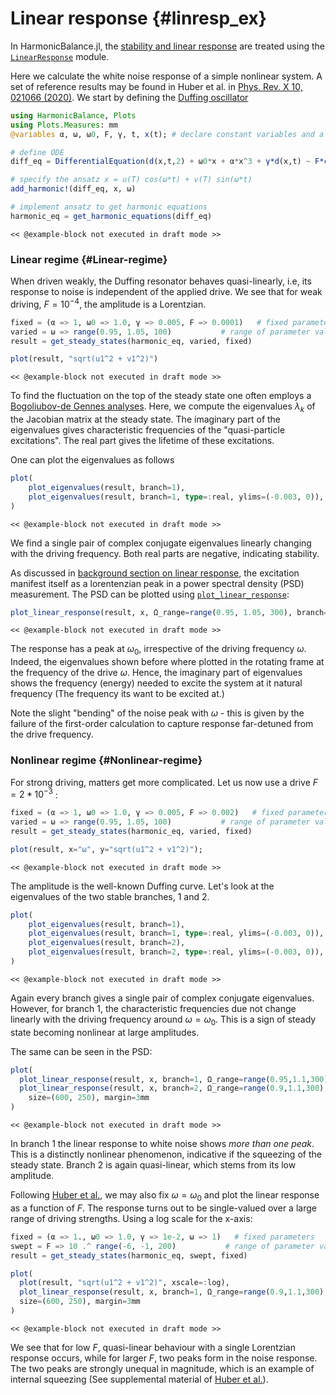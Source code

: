 
# Linear response {#linresp_ex}

In HarmonicBalance.jl, the [stability and linear response](/background/stability_response#linresp_background) are treated using the [`LinearResponse`](/manual/linear_response#linresp_man) module. 

Here we calculate the white noise response of a simple nonlinear system. A set of reference results may be found in Huber et al. in [Phys. Rev. X 10, 021066 (2020)](https://doi.org/10.1103/PhysRevX.10.021066). We start by defining the [Duffing oscillator](/tutorials/steady_states#Duffing)

```julia
using HarmonicBalance, Plots
using Plots.Measures: mm
@variables α, ω, ω0, F, γ, t, x(t); # declare constant variables and a function x(t)

# define ODE
diff_eq = DifferentialEquation(d(x,t,2) + ω0*x + α*x^3 + γ*d(x,t) ~ F*cos(ω*t), x)

# specify the ansatz x = u(T) cos(ω*t) + v(T) sin(ω*t)
add_harmonic!(diff_eq, x, ω) 

# implement ansatz to get harmonic equations
harmonic_eq = get_harmonic_equations(diff_eq)
```


```
<< @example-block not executed in draft mode >>
```


### Linear regime {#Linear-regime}

When driven weakly, the Duffing resonator behaves quasi-linearly, i.e, its response to noise is independent of the applied drive. We see that for weak driving, $F = 10^{-4}$, the amplitude is a Lorentzian. 

```julia
fixed = (α => 1, ω0 => 1.0, γ => 0.005, F => 0.0001)   # fixed parameters
varied = ω => range(0.95, 1.05, 100)           # range of parameter values
result = get_steady_states(harmonic_eq, varied, fixed)

plot(result, "sqrt(u1^2 + v1^2)")
```


```
<< @example-block not executed in draft mode >>
```


To find the fluctuation on the top of the steady state one often employs a [Bogoliubov-de Gennes analyses](https://en.wikipedia.org/wiki/Linear_dynamical_system). Here, we compute the eigenvalues $\lambda_k$ of the Jacobian matrix at the steady state. The imaginary part of the eigenvalues gives characteristic frequencies of the &quot;quasi-particle excitations&quot;. The real part gives the lifetime of these excitations.

One can plot the eigenvalues as follows

```julia
plot(
    plot_eigenvalues(result, branch=1),
    plot_eigenvalues(result, branch=1, type=:real, ylims=(-0.003, 0)),
)
```


```
<< @example-block not executed in draft mode >>
```


We find a single pair of complex conjugate eigenvalues linearly changing with the driving frequency. Both real parts are negative, indicating stability.

As discussed in [background section on linear response](/background/stability_response#linresp_background), the excitation manifest itself as a lorentenzian peak in a power spectral density (PSD) measurement. The PSD can be plotted using [`plot_linear_response`](/manual/linear_response#linresp_man):

```julia
plot_linear_response(result, x, Ω_range=range(0.95, 1.05, 300), branch=1, logscale=true)
```


```
<< @example-block not executed in draft mode >>
```


The response has a peak at $\omega_0$, irrespective of the driving frequency $\omega$. Indeed, the eigenvalues shown before where plotted in the rotating frame at the frequency of the drive $\omega$. Hence, the imaginary part of eigenvalues shows the frequency (energy) needed to excite the system at it natural frequency (The frequency its want to be excited at.)

Note the slight &quot;bending&quot; of the noise peak with $\omega$ - this is given by the failure of the first-order calculation to capture response far-detuned from the drive frequency.

### Nonlinear regime {#Nonlinear-regime}

For strong driving, matters get more complicated. Let us now use a drive $F = 2*10^{-3}$ :

```julia
fixed = (α => 1, ω0 => 1.0, γ => 0.005, F => 0.002)   # fixed parameters
varied = ω => range(0.95, 1.05, 100)           # range of parameter values
result = get_steady_states(harmonic_eq, varied, fixed)

plot(result, x="ω", y="sqrt(u1^2 + v1^2)");
```


```
<< @example-block not executed in draft mode >>
```


The amplitude is the well-known Duffing curve. Let&#39;s look at the eigenvalues of the two stable branches, 1 and 2.

```julia
plot(
    plot_eigenvalues(result, branch=1),
    plot_eigenvalues(result, branch=1, type=:real, ylims=(-0.003, 0)),
    plot_eigenvalues(result, branch=2),
    plot_eigenvalues(result, branch=2, type=:real, ylims=(-0.003, 0)),
)
```


```
<< @example-block not executed in draft mode >>
```


Again every branch gives a single pair of complex conjugate eigenvalues. However, for branch 1, the characteristic frequencies due not change linearly with the driving frequency around $\omega=\omega_0$. This is a sign of steady state becoming nonlinear at large amplitudes.

The same can be seen in the PSD:

```julia
plot(
  plot_linear_response(result, x, branch=1, Ω_range=range(0.95,1.1,300), logscale=true),
  plot_linear_response(result, x, branch=2, Ω_range=range(0.9,1.1,300), logscale=true),
    size=(600, 250), margin=3mm
)
```


```
<< @example-block not executed in draft mode >>
```


In branch 1 the linear response to white noise shows _more than one peak_. This is a distinctly nonlinear phenomenon, indicative if the squeezing of the steady state. Branch 2 is again quasi-linear, which stems from its low amplitude.

Following [Huber et al.](https://doi.org/10.1103/PhysRevX.10.021066), we may also fix $\omega = \omega_0$ and plot the linear response as a function of $F$. The response turns out to be single-valued over a large range of driving strengths. Using a log scale for the x-axis:

```julia
fixed = (α => 1., ω0 => 1.0, γ => 1e-2, ω => 1)   # fixed parameters
swept = F => 10 .^ range(-6, -1, 200)           # range of parameter values
result = get_steady_states(harmonic_eq, swept, fixed)

plot(
  plot(result, "sqrt(u1^2 + v1^2)", xscale=:log),
  plot_linear_response(result, x, branch=1, Ω_range=range(0.9,1.1,300), logscale=true, xscale=:log),
  size=(600, 250), margin=3mm
)
```


```
<< @example-block not executed in draft mode >>
```


We see that for low $F$, quasi-linear behaviour with a single Lorentzian response occurs, while for larger $F$, two peaks form in the noise response. The two peaks are strongly unequal in magnitude, which is an example of internal squeezing (See supplemental material of [Huber et al.](https://doi.org/10.1103/PhysRevX.10.021066)).
